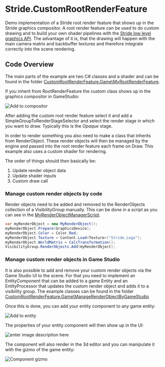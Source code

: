 # Stride.CustomRootRenderFeature
Demo implementation of a Stride root render feature that shows up in the Stride graphics compositor. A root render feature can be used to do custom drawing and to build your own shader pipelines with the [Stride low level graphics API](https://github.com/stride3d/stride/tree/master/sources/engine/Stride.Graphics). The advantage of it is, that the drawing will happen with the main camera matrix and backbuffer textures and therefore integrate correctly into the scene rendering.

## Code Overview
 The main parts of the example are  two C# classes and a shader and can be found in the folder [CustomRootRenderFeature.Game\MyRootRenderFeature](CustomRootRenderFeature/CustomRootRenderFeature.Game/MyRootRenderFeature).

If you inherit from RootRenderFeature the custom class shows up in the graphics compositor in GameStudio:

![Add to compositor](images/01_AddToCompositor.PNG)

After adding the custom root render feature select it and add a SimpleGroupToRenderStageSelector and select the render stage in which you want to draw. Typically this is the *Opaque* stage.

In order to render something you also need to make a class that inherits from RenderObject. These render objects will then be managed by the engine and passed into the root render feature each frame on Draw. This example also uses a custom shader for rendering.

The order of things should then basically be:
 1. Update render object data
 2. Update shader inputs
 3. Custom draw call

### Manage custom render objects by code
Render objects need to be added and removed to the RenderObjects collection of a VisibilityGroup manually. This can be done in a script as you can see in the [MyRenderObjectManagerScript](CustomRootRenderFeature/CustomRootRenderFeature.Game/ManageRenderObjectByCode/MyRenderObjectManagerScript.cs#L68).

```csharp
var myRenderObject = new MyRenderObject();
myRenderObject.Prepare(GraphicsDevice);
myRenderObject.Color = Color.Red;
myRenderObject.Texture = Content.Load<Texture>("Stride_Logo");
myRenderObject.WorldMatrix = CalcTransformation();
VisibilityGroup.RenderObjects.Add(myRenderObject);
```

### Manage custom render objects in Game Studio
It is also possible to add and remove your custom render objects via the Game Studio UI to the scene. For that you need to implement an EntityComponent that can be added to a game Entity and an EntityProcessor that updates the custom render object and adds it to a visibility group. The example classes can be found in the folder [CustomRootRenderFeature.Game\ManageRenderObjectByGameStudio](CustomRootRenderFeature/CustomRootRenderFeature.Game/ManageRenderObjectByGameStudio)

Once this is done, you can add your entity component to any game entity:

![Add to entity](images/02_AddToEntity.PNG)

The properties of your entity component will then show up in the UI:

![enter image description here](images/03_EntityComponentUI.PNG)

The component will also render in the 3d editor and you can manipulate it with the gizmo of the game entity:

![Component gizmo](images/04_ComponentGizmo.PNG)


